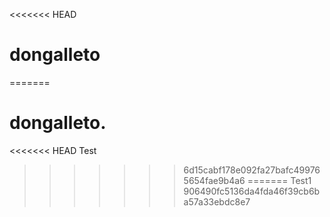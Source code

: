 <<<<<<< HEAD
# dongalleto
=======
# dongalleto.
<<<<<<< HEAD
Test
>>>>>>> 6d15cabf178e092fa27bafc499765654fae9b4a6
=======
Test1
>>>>>>> 906490fc5136da4fda46f39cb6ba57a33ebdc8e7
